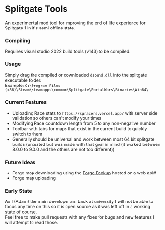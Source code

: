 # Splitgate Tools

An experimental mod tool for improving the end of life experience for Splitgate 1 in it's semi offline state.

### Compiling
Requires visual studio 2022 build tools (v143) to be compiled.

### Usage
Simply drag the compiled or downloaded `dsound.dll` into the splitgate executable folder.  
Example: `C:\Program Files (x86)\Steam\steamapps\common\Splitgate\PortalWars\Binaries\Win64\`

### Current Features
- Uploading Race stats to `https://sgracers.vercel.app/` with server side validation so others can't modify your times
- Modifying Race countdown length from 5 to any non-negative number
- Toolbar with tabs for maps that exist in the current build to quickly switch to them
- Generally should be universal and work between most 64 bit splitgate builds (untested but was made with that goal in mind (it worked between 8.0.0 to 9.0.0 and the others are not too different))

### Future Ideas
- Forge map downloading using the [Forge Backup](https://github.com/Splitgate/SplitgateForgeBackup) hosted on a web api#
- Forge map uploading

### Early State
As I (Adam) the main developer am back at university I will not be able to focus any time on this so it is open source as it was left off in a working state of course.  
Feel free to make pull requests with any fixes for bugs and new features I will attempt to read those.
